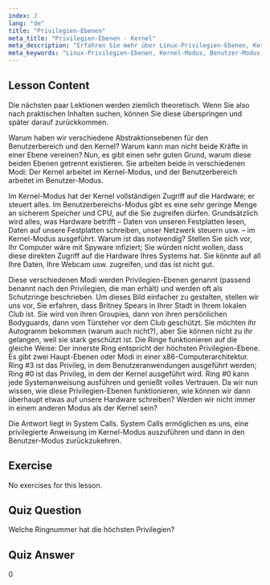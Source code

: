 ```yaml
---
index: 2
lang: "de"
title: "Privilegien-Ebenen"
meta_title: "Privilegien-Ebenen - Kernel"
meta_description: "Erfahren Sie mehr über Linux-Privilegien-Ebenen, Kernel-Modus und Benutzer-Modus. Verstehen Sie Schutzringe und Systemaufrufe für sicheren Hardware-Zugriff. Beginnen Sie Ihre Linux-Reise!"
meta_keywords: "Linux-Privilegien-Ebenen, Kernel-Modus, Benutzer-Modus, Schutzringe, Systemaufrufe, Linux-Sicherheit, Linux für Anfänger, Linux-Tutorial"
---
```


## Lesson Content

Die nächsten paar Lektionen werden ziemlich theoretisch. Wenn Sie also nach praktischen Inhalten suchen, können Sie diese überspringen und später darauf zurückkommen.

Warum haben wir verschiedene Abstraktionsebenen für den Benutzerbereich und den Kernel? Warum kann man nicht beide Kräfte in einer Ebene vereinen? Nun, es gibt einen sehr guten Grund, warum diese beiden Ebenen getrennt existieren. Sie arbeiten beide in verschiedenen Modi: Der Kernel arbeitet im Kernel-Modus, und der Benutzerbereich arbeitet im Benutzer-Modus.

Im Kernel-Modus hat der Kernel vollständigen Zugriff auf die Hardware; er steuert alles. Im Benutzerbereichs-Modus gibt es eine sehr geringe Menge an sicherem Speicher und CPU, auf die Sie zugreifen dürfen. Grundsätzlich wird alles, was Hardware betrifft – Daten von unseren Festplatten lesen, Daten auf unsere Festplatten schreiben, unser Netzwerk steuern usw. – im Kernel-Modus ausgeführt. Warum ist das notwendig? Stellen Sie sich vor, Ihr Computer wäre mit Spyware infiziert; Sie würden nicht wollen, dass diese direkten Zugriff auf die Hardware Ihres Systems hat. Sie könnte auf all Ihre Daten, Ihre Webcam usw. zugreifen, und das ist nicht gut.

Diese verschiedenen Modi werden Privilegien-Ebenen genannt (passend benannt nach den Privilegien, die man erhält) und werden oft als Schutzringe beschrieben. Um dieses Bild einfacher zu gestalten, stellen wir uns vor, Sie erfahren, dass Britney Spears in Ihrer Stadt in Ihrem lokalen Club ist. Sie wird von ihren Groupies, dann von ihren persönlichen Bodyguards, dann vom Türsteher vor dem Club geschützt. Sie möchten ihr Autogramm bekommen (warum auch nicht?), aber Sie können nicht zu ihr gelangen, weil sie stark geschützt ist. Die Ringe funktionieren auf die gleiche Weise: Der innerste Ring entspricht der höchsten Privilegien-Ebene. Es gibt zwei Haupt-Ebenen oder Modi in einer x86-Computerarchitektur. Ring #3 ist das Privileg, in dem Benutzeranwendungen ausgeführt werden; Ring #0 ist das Privileg, in dem der Kernel ausgeführt wird. Ring #0 kann jede Systemanweisung ausführen und genießt volles Vertrauen. Da wir nun wissen, wie diese Privilegien-Ebenen funktionieren, wie können wir dann überhaupt etwas auf unsere Hardware schreiben? Werden wir nicht immer in einem anderen Modus als der Kernel sein?

Die Antwort liegt in System Calls. System Calls ermöglichen es uns, eine privilegierte Anweisung im Kernel-Modus auszuführen und dann in den Benutzer-Modus zurückzukehren.

## Exercise

No exercises for this lesson.

## Quiz Question

Welche Ringnummer hat die höchsten Privilegien?

## Quiz Answer

0
